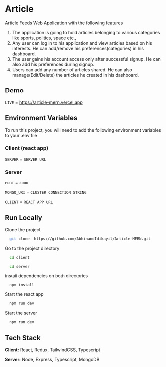# Article

Article Feeds Web Application with the following features

1. The application is going to hold articles belonging to various categories like sports,
politics, space etc.,
2. Any user can log in to his application and view articles based on his interests. He can
add/remove his preferences(categories) in his dashboard.
3. The user gains his account access only after successful signup. He can also add his
preferences during signup.
4. Users can add any number of articles shared. He can also manage(Edit/Delete) the
articles he created in his dashboard.


## Demo

`LIVE` = https://article-mern.vercel.app

## Environment Variables

To run this project, you will need to add the following environment variables to your .env file
### Client (react app)
`SERVER` = `SERVER URL`
### Server
`PORT` = `3000`

`MONGO_URI` = `CLUSTER CONNECTION STRING`

`CLIENT` = `REACT APP URL`



## Run Locally

Clone the project

```bash
  git clone  https://github.com/AbhinandIdikayil/Article-MERN.git
```

Go to the project directory

```bash
  cd client
```
```bash
  cd server
```
Install dependencies on both directories

```bash
  npm install
```
Start the react app

```bash
  npm run dev
```

Start the server

```bash
  npm run dev
```


## Tech Stack

**Client:** React, Redux, TailwindCSS, Typescript

**Server:** Node, Express, Typescript, MongoDB

